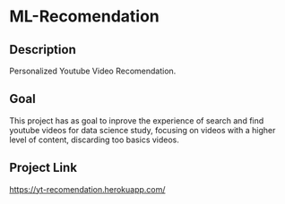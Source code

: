 # ML-Recomendation

## Description  
Personalized Youtube Video Recomendation.

## Goal  
This project has as goal to inprove the experience of search and find youtube videos for data science study, focusing on videos with a higher level of content, discarding too basics videos.

## Project Link    
https://yt-recomendation.herokuapp.com/

